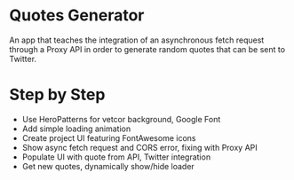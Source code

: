# Quotes Generator
An app that teaches the integration of an asynchronous fetch request through a Proxy API in order to generate random quotes that can be sent to Twitter.
# Step by Step
* Use HeroPatterns for vetcor background, Google Font
* Add simple loading animation
* Create project UI featuring FontAwesome icons
* Show async fetch request and CORS error, fixing with Proxy API
* Populate UI with quote from API, Twitter integration
* Get new quotes, dynamically show/hide loader
